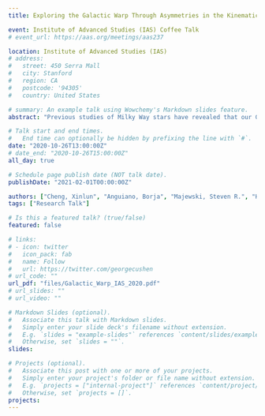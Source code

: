 ```yaml
---
title: Exploring the Galactic Warp Through Asymmetries in the Kinematics of the Galactic Disk

event: Institute of Advanced Studies (IAS) Coffee Talk
# event_url: https://aas.org/meetings/aas237

location: Institute of Advanced Studies (IAS)
# address:
#   street: 450 Serra Mall
#   city: Stanford
#   region: CA
#   postcode: '94305'
#   country: United States

# summary: An example talk using Wowchemy's Markdown slides feature.
abstract: "Previous studies of Milky Way stars have revealed that our Galaxy has a warped stellar disk, however, most of these studies have necessarily been confined to relatively nearby stars due to the challenge of deriving accurate stellar distances beyond the local volume. In contrast, to explore and characterize the warp over a much larger radial extent of the disk, we exploit the combination of the Gaia DR2 astrometric solution, stellar abundances from the APOGEE survey, and StarHorse distance estimates. The resulting database reveals a general decrease in stellar vertical velocities at Galactocentric radius R=13 kpc for stars with angular momentum $L_z$ = 2800 kpc km s$^{-1}$, on which is superposed smaller ripples in vertical and radial velocity. We find that we can explain the decrease in vertical velocity using a simple analytical model of the Galactic warp having a starting radius of 8.87$_{-0.09}^{+0.08}$ kpc and a precession rate of 13.57 km s$^{-1}$ kpc$^{-1}$. That these parameters are similar across stellar age groups is evidence that the warp is an external, gravitationally induced phenomenon. We also find evidence suggesting that the Galactic warp is lopsided."

# Talk start and end times.
#   End time can optionally be hidden by prefixing the line with `#`.
date: "2020-10-26T13:00:00Z"
# date_end: "2020-10-26T15:00:00Z"
all_day: true

# Schedule page publish date (NOT talk date).
publishDate: "2021-02-01T00:00:00Z"

authors: ["Cheng, Xinlun", "Anguiano, Borja", "Majewski, Steven R.", "Hayes, Christian", "Arras, Phil", "Chiappini, Cristina", "Hasselquist, Sten", "APOGEE Team"]
tags: ["Research Talk"]

# Is this a featured talk? (true/false)
featured: false

# links:
# - icon: twitter
#   icon_pack: fab
#   name: Follow
#   url: https://twitter.com/georgecushen
# url_code: ""
url_pdf: "files/Galactic_Warp_IAS_2020.pdf"
# url_slides: ""
# url_video: ""

# Markdown Slides (optional).
#   Associate this talk with Markdown slides.
#   Simply enter your slide deck's filename without extension.
#   E.g. `slides = "example-slides"` references `content/slides/example-slides.md`.
#   Otherwise, set `slides = ""`.
slides:

# Projects (optional).
#   Associate this post with one or more of your projects.
#   Simply enter your project's folder or file name without extension.
#   E.g. `projects = ["internal-project"]` references `content/project/deep-learning/index.md`.
#   Otherwise, set `projects = []`.
projects:
---
```


